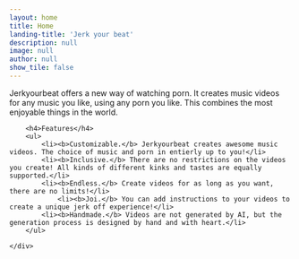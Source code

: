 ```yaml
---
layout: home
title: Home
landing-title: 'Jerk your beat'
description: null
image: null
author: null
show_tile: false
---
```



Jerkyourbeat offers a new way of watching porn. It creates music videos for any music you like, using any porn you like. This combines the most enjoyable things in the world.

<div class="6u 12u$(small)">

		<h4>Features</h4>
		<ul>
			<li><b>Customizable.</b> Jerkyourbeat creates awesome music videos. The choice of music and porn in entierly up to you!</li>
			<li><b>Inclusive.</b> There are no restrictions on the videos you create! All kinds of different kinks and tastes are equally supported.</li>
   			<li><b>Endless.</b> Create videos for as long as you want, there are no limits!</li>
      			<li><b>Joi.</b> You can add instructions to your videos to create a unique jerk off experience!</li>
   			<li><b>Handmade.</b> Videos are not generated by AI, but the generation process is designed by hand and with heart.</li>
		</ul>

	</div>

